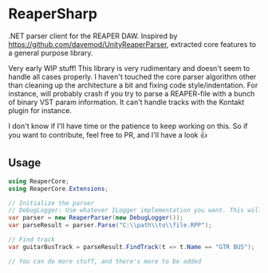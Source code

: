 # ReaperSharp
.NET parser client for the REAPER DAW.
Inspired by https://github.com/davemod/UnityReaperParser, extracted core features to a general purpose library.

Very early WIP stuff! This library is very rudimentary and doesn't seem to handle all cases properly. I haven't touched the core parser algorithm other than cleaning up the architecture a bit and fixing code style/indentation.
For instance, will probably crash if you try to parse a REAPER-file with a bunch of binary VST param information. It can't handle tracks with the Kontakt plugin for instance.

I don't know if I'll have time or the patience to keep working on this. So if you want to contribute, feel free to PR, and I'll have a look 👍

## Usage
```C#
using ReaperCore;
using ReaperCore.Extensions;

// Initialize the parser
// DebugLogger: Use whatever ILogger implementation you want. This will get removed at some point.
var parser = new ReaperParser(new DebugLogger()); 
var parseResult = parser.Parse("C:\\path\\to\\file.RPP");

// Find track
var guitarBusTrack = parseResult.FindTrack(t => t.Name == "GTR BUS");

// You can do more stuff, and there's more to be added

```
